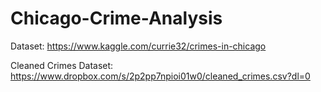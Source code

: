 # Chicago-Crime-Analysis
Dataset: https://www.kaggle.com/currie32/crimes-in-chicago

Cleaned Crimes Dataset: https://www.dropbox.com/s/2p2pp7npioi01w0/cleaned_crimes.csv?dl=0
